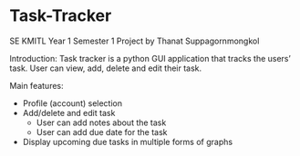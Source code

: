 # Task-Tracker
SE KMITL Year 1 Semester 1 Project by Thanat Suppagornmongkol

Introduction:
Task tracker is a python GUI application that tracks the users’ task. User can view, add, delete and edit their task.

Main features:
-	Profile (account) selection
-	Add/delete and edit task
    -	User can add notes about the task
    -	User can add due date for the task
-	Display upcoming due tasks in multiple forms of graphs

